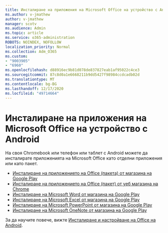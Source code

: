 ```yaml
---
title: Инсталиране на приложения на Microsoft Office на устройство с Android
ms.author: v-jmathew
author: v-jmathew
manager: scotv
ms.audience: Admin
ms.topic: article
ms.service: o365-administration
ROBOTS: NOINDEX, NOFOLLOW
localization_priority: Normal
ms.collection: Adm_O365
ms.custom:
- "9003905"
- "6960"
ms.openlocfilehash: d88916ec9b81d078de837827eab1af95022c4ce3
ms.sourcegitcommit: 87c8d0a1e6668211b9dd5427f98984ccdcadb02d
ms.translationtype: MT
ms.contentlocale: bg-BG
ms.lasthandoff: 12/17/2020
ms.locfileid: "49714664"
---
```

# <a name="install-microsoft-office-apps-on-an-android-device"></a>Инсталиране на приложения на Microsoft Office на устройство с Android

На своя Chromebook или телефон или таблет с Android можете да инсталирате приложенията на Microsoft Office като отделни приложения или като пакет.

- [Инсталиране на приложението на Office (пакета) от магазина на Google Play](https://go.microsoft.com/fwlink/?linkid=2137009)
- [Инсталиране на приложението на Office (пакет) от уеб магазина на Chrome](https://go.microsoft.com/fwlink/?linkid=2137212)
- [Инсталиране на Microsoft Word от магазина на Google Play](https://go.microsoft.com/fwlink/?linkid=2136994)
- [Инсталиране на Microsoft Excel от магазина на Google Play](https://go.microsoft.com/fwlink/?linkid=2137120)
- [Инсталиране на Microsoft PowerPoint от магазина на Google Play](https://go.microsoft.com/fwlink/?linkid=2137121)
- [Инсталиране на Microsoft OneNote от магазина на Google Play](https://go.microsoft.com/fwlink/?linkid=2137211)

За да научите повече, вижте [Инсталиране и настройване на Office на Android](https://go.microsoft.com/fwlink/?linkid=2135287).
